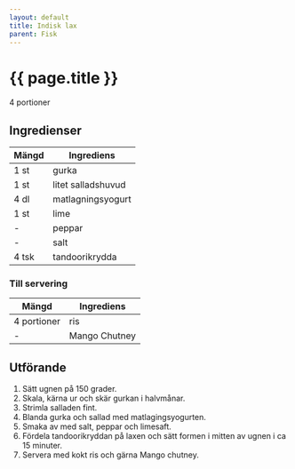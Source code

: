 ```yaml
---
layout: default
title: Indisk lax
parent: Fisk
---
```


# {{ page.title }}

4 portioner
## Ingredienser

Mängd|Ingrediens
------------ | -------------
1 st | gurka
1 st | litet salladshuvud
4 dl | matlagningsyogurt
1 st |lime
\- | peppar
\- | salt
4 tsk | tandoorikrydda

### Till servering

Mängd| Ingrediens
------------ | -------------
4 portioner | ris
\- | Mango Chutney

## Utförande
1. Sätt ugnen på 150 grader.
2. Skala, kärna ur och skär gurkan i halvmånar.
3. Strimla salladen fint.
4. Blanda gurka och sallad med matlagingsyogurten.
5. Smaka av med salt, peppar och limesaft.
6. Fördela tandoorikryddan på laxen och sätt formen i mitten av ugnen  i ca 15 minuter.
7. Servera med kokt ris och gärna Mango chutney.
